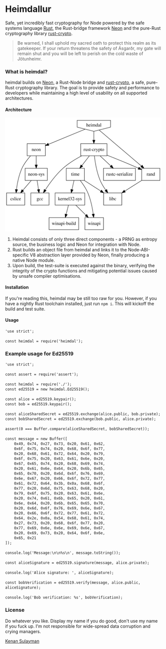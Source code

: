 # Heimdallur

Safe, yet incredibly fast cryptography for Node powered by the safe systems language [Rust](https://www.rust-lang.org), the Rust-bridge framework [Neon](http://neon.rustbridge.io/) and the pure-Rust cryptography library [rust-crypto](https://github.com/DaGenix/rust-crypto).

> Be warned, I shall uphold my sacred oath to protect this realm as its gatekeeper. If your return threatens the safety of Ásgarðr, my gate will remain shut and you will be left to perish on the cold waste of Jötunheimr.

### What is heimdal?

heimdal builds on [Neon](http://neon.rustbridge.io/), a Rust-Node bridge and [rust-crypto](https://github.com/DaGenix/rust-crypto), a safe, pure-Rust cryptography library. The goal is to provide safety and performance to developers while maintaining a high level of usability on all supported architectures.

#### Architecture

![Dependency DAG](https://raw.githubusercontent.com/kenansulayman/heimdal/master/depdag.svg)

1. Heimdal consists of only three direct components - a PRNG as entropy source, the business logic and Neon for integration with Node.
2. Rust builds an object file from heimdal and links it to the Node-ABI-specific V8 abstraction layer provided by Neon, finally producing a native Node module.
3. Upon build, the test-suite is executed against the binary, verifying the integrity of the crypto functions and mitigating potential issues caused by unsafe compiler optimisations.

#### Installation

If you're reading this, heimdal may be still too raw for you. However, if you have a nightly Rust toolchain installed, just run `npm i`. This will kickoff the build and test suite.

#### Usage

```
'use strict';

const heimdal = require('heimdal');
```

### Example usage for Ed25519

```
'use strict';

const assert = require('assert');

const heimdal = require('./');
const ed25519 = new heimdal.Ed25519();

const alice = ed25519.keypair();
const bob = ed25519.keypair();

const aliceSharedSecret = ed25519.exchange(alice.public, bob.private);
const bobSharedSecret = ed25519.exchange(bob.public, alice.private);

assert(0 === Buffer.compare(aliceSharedSecret, bobSharedSecret));

const message = new Buffer([
	0x49, 0x74, 0x27, 0x73, 0x20, 0x61, 0x62,
	0x6f, 0x75, 0x74, 0x20, 0x68, 0x6f, 0x77,
	0x20, 0x68, 0x61, 0x72, 0x64, 0x20, 0x79,
	0x6f, 0x75, 0x20, 0x63, 0x61, 0x6e, 0x20,
	0x67, 0x65, 0x74, 0x20, 0x68, 0x69, 0x74,
	0x20, 0x61, 0x6e, 0x64, 0x20, 0x6b, 0x65,
	0x65, 0x70, 0x20, 0x6d, 0x6f, 0x76, 0x69,
	0x6e, 0x67, 0x20, 0x66, 0x6f, 0x72, 0x77,
	0x61, 0x72, 0x64, 0x3b, 0x0a, 0x68, 0x6f,
	0x77, 0x20, 0x6d, 0x75, 0x63, 0x68, 0x20,
	0x79, 0x6f, 0x75, 0x20, 0x63, 0x61, 0x6e,
	0x20, 0x74, 0x61, 0x6b, 0x65, 0x20, 0x61,
	0x6e, 0x64, 0x20, 0x6b, 0x65, 0x65, 0x70,
	0x20, 0x6d, 0x6f, 0x76, 0x69, 0x6e, 0x67,
	0x20, 0x66, 0x6f, 0x72, 0x77, 0x61, 0x72,
	0x64, 0x2e, 0x0a, 0x54, 0x68, 0x61, 0x74,
	0x27, 0x73, 0x20, 0x68, 0x6f, 0x77, 0x20,
	0x77, 0x69, 0x6e, 0x6e, 0x69, 0x6e, 0x67,
	0x20, 0x69, 0x73, 0x20, 0x64, 0x6f, 0x6e,
	0x65, 0x21
]);

console.log('Message:\n\n%s\n', message.toString());

const aliceSignature = ed25519.signature(message, alice.private);

console.log('Alice signature: ', aliceSignature);

const bobVerification = ed25519.verify(message, alice.public, aliceSignature);

console.log('Bob verification: %s', bobVerification);
```

### License

Do whatever you like. Display my name if you do good, don't use my name if you fuck up. I'm not responsible for wide-spread data corruption and crying managers.

[Kenan Sulayman](https://sly.mn)